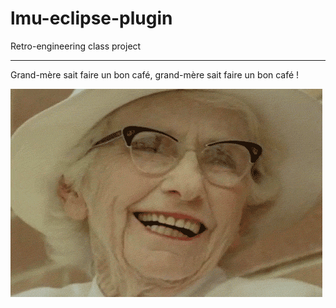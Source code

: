 # lmu-eclipse-plugin
Retro-engineering class project
***
Grand-mère sait faire un bon café, grand-mère sait faire un bon café !

![Image of Grandma](docs/lol.gif)

